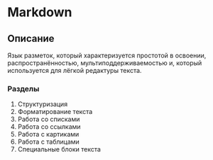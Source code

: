 Markdown
===
Описание
---
Язык разметок, который характеризуется простотой в освоении, распространённостью, мультиподдерживаемостью и, который используется для лёгкой редактуры текста.

### Разделы
1. Структуризация
2. Форматирование текста
3. Работа со списками
4. Работа со ссылками
5. Работа с картиками
6. Работа с таблицами
7. Специальные блоки текста
